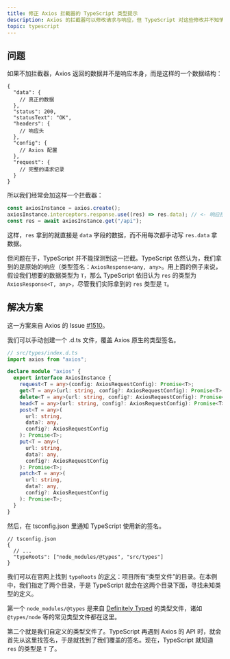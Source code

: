 ```yaml
---
title: 修正 Axios 拦截器的 TypeScript 类型提示
description: Axios 的拦截器可以修改请求与响应，但 TypeScript 对这些修改并不知情。我们可以通过自定义 .d.ts 文件来强行纠正 TypeScript 的类型提示。
topic: typescript
---
```


## 问题

如果不加拦截器，Axios 返回的数据并不是响应本身，而是这样的一个数据结构：

```jsonc
{
  "data": {
    // 真正的数据
  },
  "status": 200,
  "statusText": "OK",
  "headers": {
    // 响应头
  },
  "config": {
    // Axios 配置
  },
  "request": {
    // 完整的请求记录
  }
}
```

所以我们经常会加这样一个拦截器：

```ts
const axiosInstance = axios.create();
axiosInstance.interceptors.response.use((res) => res.data); // <- 响应拦截器
const res = await axiosInstance.get("/api");
```

这样，`res` 拿到的就直接是 `data` 字段的数据，而不用每次都手动写 `res.data` 拿数据。

但问题在于，TypeScript 并不能探测到这一拦截。TypeScript 依然认为，我们拿到的是原始的响应（类型签名：`AxiosResponse<any, any>`。用上面的例子来说，假设我们想要的数据类型为 `T`，那么 TypeScript 依旧认为 `res` 的类型为 `AxiosResponse<T, any>`，尽管我们实际拿到的 `res` 类型是 `T`。

## 解决方案

这一方案来自 Axios 的 Issue [#1510](https://github.com/axios/axios/issues/1510#issuecomment-525382535)。

我们可以手动创建一个 .d.ts 文件，覆盖 Axios 原生的类型签名。

```ts
// src/types/index.d.ts
import axios from "axios";

declare module "axios" {
  export interface AxiosInstance {
    request<T = any>(config: AxiosRequestConfig): Promise<T>;
    get<T = any>(url: string, config?: AxiosRequestConfig): Promise<T>;
    delete<T = any>(url: string, config?: AxiosRequestConfig): Promise<T>;
    head<T = any>(url: string, config?: AxiosRequestConfig): Promise<T>;
    post<T = any>(
      url: string,
      data?: any,
      config?: AxiosRequestConfig
    ): Promise<T>;
    put<T = any>(
      url: string,
      data?: any,
      config?: AxiosRequestConfig
    ): Promise<T>;
    patch<T = any>(
      url: string,
      data?: any,
      config?: AxiosRequestConfig
    ): Promise<T>;
  }
}
```

然后，在 tsconfig.json 里通知 TypeScript 使用新的签名。

```jsonc
// tsconfig.json
{
  // ...
  "typeRoots": ["node_modules/@types", "src/types"]
}
```

我们可以在官网上找到 `typeRoots` 的[定义](https://www.typescriptlang.org/tsconfig#typeRoots)：项目所有“类型文件”的目录。在本例中，我们指定了两个目录，于是 TypeScript 就会在这两个目录下面，寻找未知类型的定义。

第一个 `node_modules/@types` 是来自 [Definitely Typed](https://github.com/DefinitelyTyped/DefinitelyTyped) 的类型文件，诸如 `@types/node` 等的常见类型文件都在这里。

第二个就是我们自定义的类型文件了。TypeScript 再遇到 Axios 的 API 时，就会首先从这里找签名，于是就找到了我们覆盖的签名。现在，TypeScript 就知道 `res` 的类型是 `T` 了。
